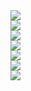 <a href="https://rupakpoddar.github.io/">
  <img src="https://img.shields.io/badge/My%20Website-FFBF00?style=for-the-badge&logoColor=black" />
</a>  
<br>

<a href="https://rupakpoddar.github.io/umass-sdp23-team02/">
  <img src="https://img.shields.io/badge/UMass%20SDP23%20Team02-FFBF00?style=for-the-badge&logoColor=black" />
</a>  
<br>

<a href="https://rupakpoddar.github.io/WebNest/">
  <img src="https://img.shields.io/badge/WebNest-FFBF00?style=for-the-badge&logoColor=black" />
</a>  
<br>

<a href="https://rupakpoddar.github.io/WiblePrivacyPolicy/">
  <img src="https://img.shields.io/badge/Wible%20Privacy%20Policy-FFBF00?style=for-the-badge&logoColor=black" />
</a>  
<br>

<a href="https://rupakpoddar.github.io/WibleSupport/">
  <img src="https://img.shields.io/badge/Wible%20Support-FFBF00?style=for-the-badge&logoColor=black" />
</a>  
<br>

<a href="https://rupakpoddar.github.io/hackumass/">
  <img src="https://img.shields.io/badge/HackUMass-FFBF00?style=for-the-badge&logoColor=black" />
</a>  
<br>

<a href="https://rupakpoddar.github.io/esp32c6/">
  <img src="https://img.shields.io/badge/ESP32C6-FFBF00?style=for-the-badge&logoColor=black" />
</a>  
